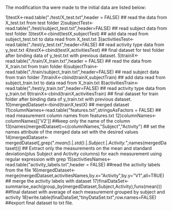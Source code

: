 The modification tha were made to the initial data are listed below:

1)testX<-read.table("./test/X_test.txt",header = FALSE) ## read the data from X_test.txt from test folder
2)subjectTest<-read.table("./test/subject_test.txt",header=FALSE) ## read subject data from test folder
3)testX<-cbind(testX,subjectTest) ## add data read from subject_test.txt to data read from X_test.txt 
3)activitiesTest<-read.table("./test/y_test.txt",header=FALSE) ## read activity type data from y_test.txt
4)testX<-cbind(testX,activitiesTest) ## final dataset for test folder after binding data of y_test.txt with previous dataset.
5)trainX<-read.table("./train/X_train.txt",header = FALSE) ## read the data from X_train.txt from train folder
6)subjectTrain<-read.table("./train/subject_train.txt",header=FALSE) ## read subject data from train folder
7)trainX<-cbind(trainX,subjectTrain) ## add data read from subject_train.txt to data read from X_train.txt 
8)activitiesTrain<-read.table("./test/y_train.txt",header=FALSE) ## read activity type data from y_train.txt
9)trainX<-cbind(trainX,activitiesTrain) ## final dataset for train folder after binding data of y_train.txt with previous dataset.
10)mergedDataset<-rbind(trainX,testX) ## merged dataset
11)columnNames<-read.table("features.txt",stringsAsFactors = FALSE) ## read measurement column names from features.txt
12)columnNames<-columnNames[['V2']] ##keep only the name of the column
13)names(mergedDataset)=c(columnNames,"Subject","Activity") ## set the names attribute of the merged data set with the desired values
14)mergedDataset<-mergedDataset[,grep(".*mean().*|.*std().*|.*Subject.*|.*Activity.*",names(mergedDataset))] ## Extract only the measurements on the mean and standard deviation(plus Subject and Activity columns) for each measurement using regular expression with grep 
15)activitiesNames<-read.table("activity_labels.txt",header = FALSE) ##read the activity labels from the file
16)mergedDataset<-merge(mergedDataset,activitiesNames,by.x="Activity",by.y="V1",all=TRUE) ## merge the activity labels with dataset
17)finalDataSet<-summarise_each(group_by(mergedDataset,Subject,Activity),funs(mean))) ##final dataset with average of each measurement grouped by subject and activity
18)write.table(finalDataSet,"tinyDataSet.txt",row.names=FALSE) ##export final dataset to txt file.
